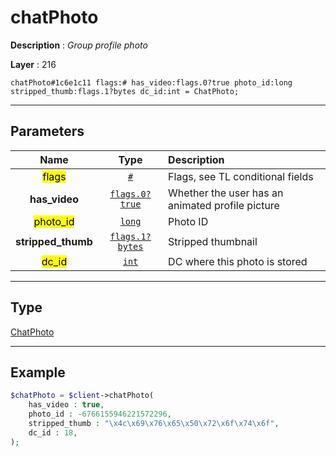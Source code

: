# chatPhoto

**Description** : *Group profile photo*

**Layer** : 216

```tl
chatPhoto#1c6e1c11 flags:# has_video:flags.0?true photo_id:long stripped_thumb:flags.1?bytes dc_id:int = ChatPhoto;
```

---

## Parameters

| Name | Type | Description |
| :---: | :---: | :--- |
| <mark>flags</mark> | [`#`](type/#) | Flags, see TL conditional fields |
| **has_video** | [`flags.0?true`](type/true) | Whether the user has an animated profile picture |
| <mark>photo_id</mark> | [`long`](type/long) | Photo ID |
| **stripped_thumb** | [`flags.1?bytes`](type/bytes) | Stripped thumbnail |
| <mark>dc_id</mark> | [`int`](type/int) | DC where this photo is stored |

---

## Type

[ChatPhoto](type/ChatPhoto)

---

## Example

```php
$chatPhoto = $client->chatPhoto(
	has_video : true,
	photo_id : -6766155946221572296,
	stripped_thumb : "\x4c\x69\x76\x65\x50\x72\x6f\x74\x6f",
	dc_id : 18,
);
```